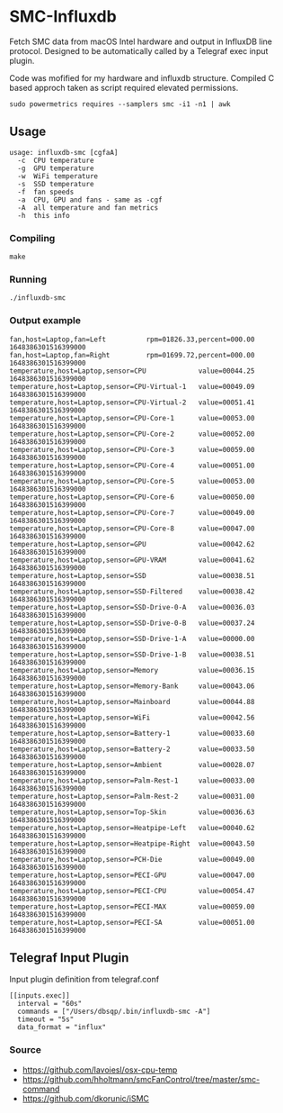 # SMC-Influxdb

Fetch SMC data from macOS Intel hardware and output in InfluxDB line protocol. Designed to be automatically called by a Telegraf exec input plugin.

Code was mofified for my hardware and influxdb structure. Compiled C based approch taken as script required elevated permissions.
```
sudo powermetrics requires --samplers smc -i1 -n1 | awk
```

## Usage 

```./influxdb-smc -h
usage: influxdb-smc [cgfaA]
  -c  CPU temperature
  -g  GPU temperature
  -w  WiFi temperature
  -s  SSD temperature
  -f  fan speeds
  -a  CPU, GPU and fans - same as -cgf
  -A  all temperature and fan metrics
  -h  this info
```

### Compiling

```
make
```

### Running

```
./influxdb-smc
```

### Output example

```./influxdb-smc -nA
fan,host=Laptop,fan=Left          rpm=01826.33,percent=000.00 1648386301516399000
fan,host=Laptop,fan=Right         rpm=01699.72,percent=000.00 1648386301516399000
temperature,host=Laptop,sensor=CPU             value=00044.25 1648386301516399000
temperature,host=Laptop,sensor=CPU-Virtual-1   value=00049.09 1648386301516399000
temperature,host=Laptop,sensor=CPU-Virtual-2   value=00051.41 1648386301516399000
temperature,host=Laptop,sensor=CPU-Core-1      value=00053.00 1648386301516399000
temperature,host=Laptop,sensor=CPU-Core-2      value=00052.00 1648386301516399000
temperature,host=Laptop,sensor=CPU-Core-3      value=00059.00 1648386301516399000
temperature,host=Laptop,sensor=CPU-Core-4      value=00051.00 1648386301516399000
temperature,host=Laptop,sensor=CPU-Core-5      value=00053.00 1648386301516399000
temperature,host=Laptop,sensor=CPU-Core-6      value=00050.00 1648386301516399000
temperature,host=Laptop,sensor=CPU-Core-7      value=00049.00 1648386301516399000
temperature,host=Laptop,sensor=CPU-Core-8      value=00047.00 1648386301516399000
temperature,host=Laptop,sensor=GPU             value=00042.62 1648386301516399000
temperature,host=Laptop,sensor=GPU-VRAM        value=00041.62 1648386301516399000
temperature,host=Laptop,sensor=SSD             value=00038.51 1648386301516399000
temperature,host=Laptop,sensor=SSD-Filtered    value=00038.42 1648386301516399000
temperature,host=Laptop,sensor=SSD-Drive-0-A   value=00036.03 1648386301516399000
temperature,host=Laptop,sensor=SSD-Drive-0-B   value=00037.24 1648386301516399000
temperature,host=Laptop,sensor=SSD-Drive-1-A   value=00000.00 1648386301516399000
temperature,host=Laptop,sensor=SSD-Drive-1-B   value=00038.51 1648386301516399000
temperature,host=Laptop,sensor=Memory          value=00036.15 1648386301516399000
temperature,host=Laptop,sensor=Memory-Bank     value=00043.06 1648386301516399000
temperature,host=Laptop,sensor=Mainboard       value=00044.88 1648386301516399000
temperature,host=Laptop,sensor=WiFi            value=00042.56 1648386301516399000
temperature,host=Laptop,sensor=Battery-1       value=00033.60 1648386301516399000
temperature,host=Laptop,sensor=Battery-2       value=00033.50 1648386301516399000
temperature,host=Laptop,sensor=Ambient         value=00028.07 1648386301516399000
temperature,host=Laptop,sensor=Palm-Rest-1     value=00033.00 1648386301516399000
temperature,host=Laptop,sensor=Palm-Rest-2     value=00031.00 1648386301516399000
temperature,host=Laptop,sensor=Top-Skin        value=00036.63 1648386301516399000
temperature,host=Laptop,sensor=Heatpipe-Left   value=00040.62 1648386301516399000
temperature,host=Laptop,sensor=Heatpipe-Right  value=00043.50 1648386301516399000
temperature,host=Laptop,sensor=PCH-Die         value=00049.00 1648386301516399000
temperature,host=Laptop,sensor=PECI-GPU        value=00047.00 1648386301516399000
temperature,host=Laptop,sensor=PECI-CPU        value=00054.47 1648386301516399000
temperature,host=Laptop,sensor=PECI-MAX        value=00059.00 1648386301516399000
temperature,host=Laptop,sensor=PECI-SA         value=00051.00 1648386301516399000
```

## Telegraf Input Plugin

Input plugin definition from telegraf.conf
```
[[inputs.exec]]
  interval = "60s"
  commands = ["/Users/dbsqp/.bin/influxdb-smc -A"]
  timeout = "5s"
  data_format = "influx"
```


### Source
* https://github.com/lavoiesl/osx-cpu-temp
* https://github.com/hholtmann/smcFanControl/tree/master/smc-command
* https://github.com/dkorunic/iSMC
